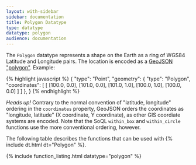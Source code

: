 ```yaml
---
layout: with-sidebar
sidebar: documentation 
title: Polygon Datatype
type: datatype
datatype: polygon
audience: documentation
---
```


The `Polygon` datatype represents a shape on the Earth as a ring of WGS84 Latitude and Longitude pairs. The location is encoded as a [GeoJSON "polygon"](http://geojson.org/geojson-spec.html#polygon). Example:

{% highlight javascript %}
{
  "type": "Point",
  "geometry": {
    "type": "Polygon",
    "coordinates": [
      [ [100.0, 0.0], [101.0, 0.0], [101.0, 1.0], [100.0, 1.0], [100.0, 0.0] ]
    ]
  },
}
{% endhighlight %}

<div class="alert alert-info">
  <em>Heads up!</em> Contrary to the normal convention of "latitude, longitude" ordering in the <code>coordinates</code> property, GeoJSON orders the coordinates as "longitude, latitude" (X coordinate, Y coordinate), as other GIS coordiate systems are encoded. Note that the SoQL <code>within_box</code> and <code>within_circle</code> functions use the more conventional ordering, however.
</div>

The following table describes the functions that can be used with {% include dt.html dt="Polygon" %}. 

{% include function_listing.html datatype="polygon" %}
